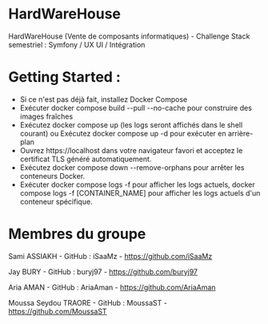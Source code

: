 # HardWareHouse
HardWareHouse (Vente de composants informatiques) - Challenge Stack semestriel : Symfony / UX UI / Intégration

# Getting Started :

- Si ce n'est pas déjà fait, installez Docker Compose
- Exécuter docker compose build --pull --no-cache pour construire des images fraîches
- Exécutez docker compose up (les logs seront affichés dans le shell courant) ou Exécutez docker compose up -d pour exécuter en arrière-plan
- Ouvrez https://localhost dans votre navigateur favori et acceptez le certificat TLS généré automatiquement.
- Exécutez docker compose down --remove-orphans pour arrêter les conteneurs Docker.
- Exécuter docker compose logs -f pour afficher les logs actuels, docker compose logs -f [CONTAINER_NAME] pour afficher les logs actuels d'un conteneur spécifique.

# Membres du groupe
Sami ASSIAKH - GitHub : iSaaMz - https://github.com/iSaaMz

Jay BURY - GitHub : buryj97 - https://github.com/buryj97

Aria AMAN - GitHub : AriaAman - https://github.com/AriaAman 

Moussa Seydou TRAORE - GitHub : MoussaST - https://github.com/MoussaST
